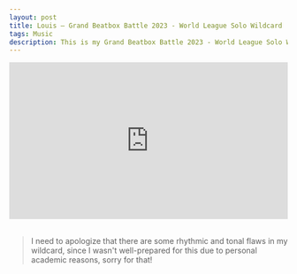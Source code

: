 ```yaml
---
layout: post
title: Louis – Grand Beatbox Battle 2023 - World League Solo Wildcard
tags: Music
description: This is my Grand Beatbox Battle 2023 - World League Solo Wildcard :)
---
```


<div style="position: relative; width: 100%; padding-bottom: 56.3%;">
    <iframe style="position: absolute; width: 100%; height: 100%;" src="https://www.youtube.com/embed/4_AAZ0l6CTI" title="Louis – Grand Beatbox Battle 2023: World League Solo Wildcard" frameborder="0" allow="accelerometer; autoplay; clipboard-write; encrypted-media; gyroscope; picture-in-picture; web-share" allowfullscreen></iframe>
</div>

<br>

> I need to apologize that there are some rhythmic and tonal flaws in my wildcard, since I wasn't well-prepared for this due to personal academic reasons, sorry for that!